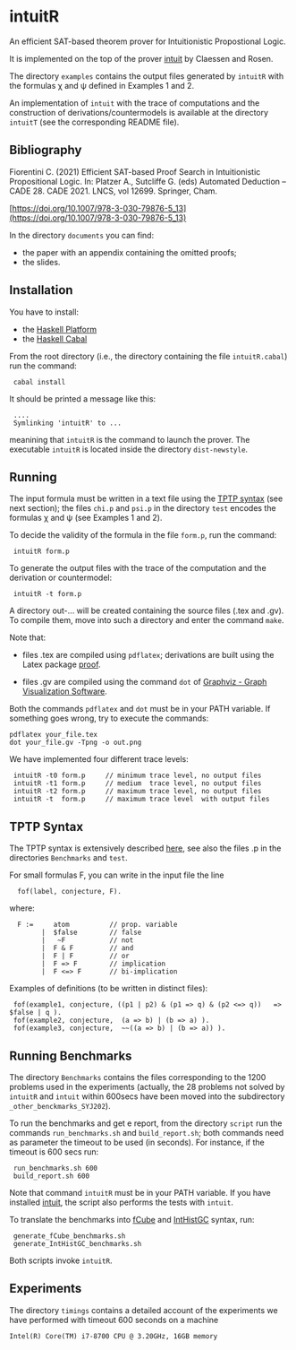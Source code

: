 intuitR
=======

An efficient SAT-based theorem prover for Intuitionistic Propostional Logic.

It is implemented on the top of the prover [intuit](https://github.com/koengit/intuit)
by Claessen and Rosen.

The directory `examples` contains the output files generated by
`intuitR` with the formulas &chi; and &psi; defined in Examples 1 and 2.


An implementation of `intuit` with the trace of computations and the
construction of derivations/countermodels is available at the
directory `intuitT` (see the corresponding README file).


Bibliography
-----------


Fiorentini C. (2021) Efficient SAT-based Proof Search in Intuitionistic Propositional Logic.
In: Platzer A., Sutcliffe G. (eds) Automated Deduction – CADE 28. CADE 2021. LNCS, vol 12699. Springer, Cham.

[https://doi.org/10.1007/978-3-030-79876-5_13](https://doi.org/10.1007/978-3-030-79876-5_13)



In the directory `documents` you can find:

-  the paper with an appendix containing the omitted proofs;
-  the slides.


Installation
------------

You have to install:

- the [Haskell Platform](https://www.haskell.org/platform/)
- the [Haskell Cabal](https://www.haskell.org/cabal/)


From the  root directory (i.e., the directory containing the file  `intuitR.cabal`) run the command:

```console
 cabal install
```

It should be printed a message like this:

```console
 ....
 Symlinking 'intuitR' to ...
```


meanining that `intuitR` is the command to launch the prover.
The executable `intuitR` is located inside the directory `dist-newstyle`.


Running
-------

The input formula must be written in a text file using the
[TPTP syntax](http://tptp.cs.miami.edu/TPTP/QuickGuide/Problems.html) (see next section);
the files `chi.p` and `psi.p` in  the directory `test` encodes
the formulas  &chi; and &psi; (see Examples 1 and 2).




To decide the validity of the formula in the file `form.p`, run the command:

```console
 intuitR form.p
```

To generate the output files with the trace of the computation and the derivation or countermodel:

```console
 intuitR -t form.p
```

A directory out-...  will be created containing  the source files (.tex and .gv).
To compile them, move into such a directory and enter the command `make`.

Note that:

-  files .tex  are compiled using  `pdflatex`; derivations are built using the Latex package [proof](http://research.nii.ac.jp/~tatsuta/proof-sty.html).

-  files .gv   are compiled using the command `dot` of
   [Graphviz - Graph Visualization Software](https://graphviz.org/).

Both the commands `pdflatex` and `dot` must be in your PATH variable.
If something goes wrong, try to execute the commands:

```console
pdflatex your_file.tex
dot your_file.gv -Tpng -o out.png
```


We have implemented four different  trace levels:

```console
 intuitR -t0 form.p     // minimum trace level, no output files 
 intuitR -t1 form.p     // medium  trace level, no output files 
 intuitR -t2 form.p     // maximum trace level, no output files 
 intuitR -t  form.p     // maximum trace level  with output files 
```



TPTP Syntax
-----------

The TPTP syntax is extensively described [here](http://tptp.cs.miami.edu/TPTP/QuickGuide/Problems.html),
see also the files .p in the directories `Benchmarks` and `test`.

For small formulas F, you can write in the input file the line

```console
  fof(label, conjecture, F).
```

where:

```console
  F :=     atom          // prop. variable
        |  $false        // false
        |   ~F           // not 
        |  F & F         // and
        |  F | F         // or
        |  F => F        // implication 
        |  F <=> F       // bi-implication
```

Examples of definitions (to be written in distinct files): 

```console
 fof(example1, conjecture, ((p1 | p2) & (p1 => q) & (p2 <=> q))   => $false | q ).
 fof(example2, conjecture,  (a => b) | (b => a) ).
 fof(example3, conjecture,  ~~((a => b) | (b => a)) ). 
```

Running Benchmarks
------------------

The directory `Benchmarks` contains the files corresponding to the 1200 problems used in the experiments
(actually, the 28 problems not solved by `intuitR` and `intuit` within 600secs have been moved
into the subdirectory `_other_benckmarks_SYJ202`).

To run the benchmarks and get e report, from the directory
`script` run the commands `run_benchmarks.sh` and `build_report.sh`;
both commands need as parameter the timeout to be used (in seconds).
For instance, if the timeout is 600 secs run:

```console
 run_benchmarks.sh 600
 build_report.sh 600
```

Note that  command  `intuitR` must be in your PATH variable.
If you have installed [intuit](https://github.com/koengit/intuit),
the script also performs the tests with `intuit`.

To translate the benchmarks into
[fCube](http://www2.disco.unimib.it/fiorino/fcube.html) and
[IntHistGC](https://github.com/jessezwu/IntHistGC) syntax, run:

```console
 generate_fCube_benchmarks.sh
 generate_IntHistGC_benchmarks.sh
```

Both scripts invoke `intuitR`.

Experiments
-----------

The directory `timings` contains a detailed account of the
experiments we have performed with timeout 600 seconds on a machine 

```console
Intel(R) Core(TM) i7-8700 CPU @ 3.20GHz, 16GB memory
```